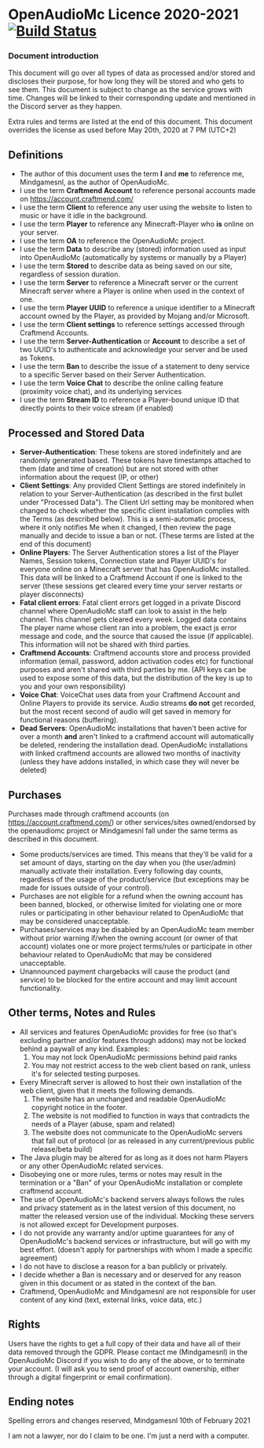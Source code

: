 # OpenAudioMc Licence 2020-2021 [![Build Status](https://travis-ci.org/Mindgamesnl/OpenAudioMc.svg?branch=master)](https://travis-ci.org/Mindgamesnl/OpenAudioMc)

### Document introduction
This document will go over all types of data as processed and/or stored and discloses their purpose, for how long they will be stored and who gets to see them.
This document is subject to change as the service grows with time. Changes will be linked to their corresponding update and mentioned in the Discord server as they happen.

Extra rules and terms are listed at the end of this document.
This document overrides the license as used before May 20th, 2020 at 7 PM (UTC+2)

## Definitions
- The author of this document uses the term **I** and **me** to reference me, Mindgamesnl, as the author of OpenAudioMc.
- I use the term **Craftmend Account** to reference personal accounts made on https://account.craftmend.com/
- I use the term **Client** to reference any user using the website to listen to music or have it idle in the background.
- I use the term **Player** to reference any Minecraft-Player who **is** online on your server.
- I use the term **OA** to reference the OpenAudioMc project.
- I use the term **Data** to describe any (stored) information used as input into OpenAudioMc (automatically by systems or manually by a Player)
- I use the term **Stored** to describe data as being saved on our site, regardless of session duration.
- I use the term **Server** to reference a Minecraft server or the current Minecraft server where a Player is online when used in the context of one.
- I use the term **Player UUID** to reference a unique identifier to a Minecraft account owned by the Player, as provided by Mojang and/or Microsoft.
- I use the term **Client settings** to reference settings accessed through Craftmend Accounts.
- I use the term **Server-Authentication** or **Account** to describe a set of two UUID's to authenticate and acknowledge your server and be used as Tokens.
- I use the term **Ban** to describe the issue of a statement to deny service to a specific Server based on their Server Authentication.
- I use the term **Voice Chat** to describe the online calling feature (proximity voice chat), and its underlying services
- I use the term **Stream ID** to reference a Player-bound unique ID that directly points to their voice stream (if enabled)

## Processed and Stored Data
- **Server-Authentication**: These tokens are stored indefinitely and are randomly generated based. These tokens have timestamps attached to them (date and time of creation) but are not stored with other information about the request (IP, or other)
- **Client Settings**: Any provided Client Settings are stored indefinitely in relation to your Server-Authentication (as described in the first bullet under "Processed Data"). The Client Url setting may be monitored when changed to check whether the specific client installation complies with the Terms (as described below). This is a semi-automatic process, where it only notifies Me when it changed, I then review the page manually and decide to issue a ban or not. (These terms are listed at the end of this document)
- **Online Players**: The Server Authentication stores a list of the Player Names, Session tokens, Connection state and Player UUID's for everyone online on a Minecraft server that has OpenAudioMc installed. This data will be linked to a Craftmend Account if one is linked to the server (these sessions get cleared every time your server restarts or player disconnects)
- **Fatal client errors**: Fatal client errors get logged in a private Discord channel where OpenAudioMc staff can look to assist in the help channel.  This channel gets cleared every week. Logged data contains The player name whose client ran into a problem, the exact js error message and code, and the source that caused the issue (if applicable). This information will not be shared with third parties.
- **Craftmend Accounts**: Craftmend accounts store and process provided information (email, password, addon activation codes etc) for functional purposes and aren't shared with third parties by me. (API keys can be used to expose some of this data, but the distribution of the key is up to you and your own responsibility)
- **Voice Chat**: VoiceChat uses data from your Craftmend Account and Online Players to provide its service. Audio streams **do not** get recorded, but the most recent second of audio will get saved in memory for functional reasons (buffering).
- **Dead Servers**: OpenAudioMc installations that haven't been active for over a month **and** aren't linked to a craftmend account will automatically be deleted, rendering the installation dead. OpenAudioMc installations *with* linked craftmend accounts are allowed two months of inactivity (unless they have addons installed, in which case they will never be deleted)

## Purchases
Purchases made through craftmend accounts (on https://account.craftmend.com/) or other services/sites owned/endorsed by the openaudiomc project or Mindgamesnl fall under the same terms as described in this document.
- Some products/services are timed. This means that they'll be valid for a set amount of days, starting on the day when you (the user/admin) manually activate their installation. Every following day counts, regardless of the usage of the product/service (but exceptions may be made for issues outside of your control).
- Purchases are not eligible for a refund when the owning account has been banned, blocked, or otherwise limited for violating one or more rules or participating in other behaviour related to OpenAudioMc that may be considered unacceptable.
- Purchases/services may be disabled by an OpenAudioMc team member without prior warning if/when the owning account (or owner of that account) violates one or more project terms/rules or participate in other behaviour related to OpenAudioMc that may be considered unacceptable.
- Unannounced payment chargebacks will cause the product (and service) to be blocked for the entire account and may limit account functionality.


## Other terms, Notes and Rules
- All services and features OpenAudioMc provides for free (so that's excluding partner and/or features through addons) may not be locked behind a paywall of any kind. Examples:
   1. You may not lock OpenAudioMc permissions behind paid ranks
   2. You may not restrict access to the web client based on rank, unless it's for selected testing purposes.
- Every Minecraft server is allowed to host their own installation of the web client, given that it meets the following demands.
   1. The website has an unchanged and readable OpenAudioMc copyright notice in the footer.
   2. The website is not modified to function in ways that contradicts the needs of a Player (abuse, spam and related)
   3. The website does not communicate to the OpenAudioMc servers that fall out of protocol (or as released in any current/previous public release/beta build)
- The Java plugin may be altered for as long as it does not harm Players or any other OpenAudioMc related services.
- Disobeying one or more rules, terms or notes may result in the termination or a "Ban" of your OpenAudioMc installation or complete craftmend account.
- The use of OpenAudioMc's backend servers always follows the rules and privacy statement as in the latest version of this document, no matter the released version use of the individual. Mocking these servers is not allowed except for Development purposes.
- I do not provide any warranty and/or uptime guarantees for any of OpenAudioMc's backend services or infrastructure, but will go with my best effort. (doesn't apply for partnerships with whom I made a specific agreement)
- I do not have to disclose a reason for a ban publicly or privately.
- I decide whether a Ban is necessary and or deserved for any reason given in this document or as stated in the context of the ban.
- Craftmend, OpenAudioMc and Mindgamesnl are not responsible for user content of any kind (text, external links, voice data, etc.)

## Rights
Users have the rights to get a full copy of their data and have all of their data removed through the GDPR.
Please contact me (Mindgamesnl) in the OpenAudioMc Discord if you wish to do any of the above, or to terminate your account. (I will ask you to send proof of account ownership, either through a digital fingerprint or email confirmation).

## Ending notes
Spelling errors and changes reserved,
Mindgamesnl 10th of February
2021

I am not a lawyer, nor do I claim to be one.
I'm just a nerd with a computer.
